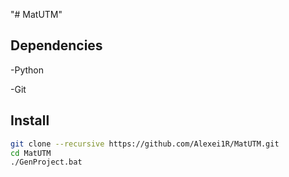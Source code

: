 "# MatUTM" 

## Dependencies
  -Python
  
  -Git
  



## Install
```bash
git clone --recursive https://github.com/Alexei1R/MatUTM.git
cd MatUTM
./GenProject.bat
```

